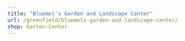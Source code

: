```yaml
---
title: "Bluemel's Garden and Landscape Center"
url: /greenfield/bluemels-garden-and-landscape-center/
shop: Garten-Center
---
```

